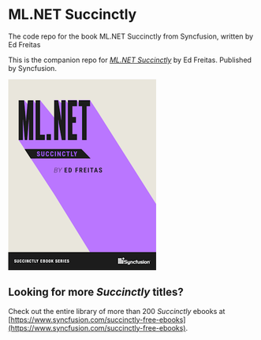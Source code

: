 # ML.NET Succinctly
The code repo for the book ML.NET Succinctly from Syncfusion, written by Ed Freitas

This is the companion repo for [*ML.NET Succinctly*](https://www.syncfusion.com/succinctly-free-ebooks) by Ed Freitas. Published by Syncfusion.

[![cover](https://github.com/SyncfusionSuccinctlyE-Books/ML.NET-Succinctly/blob/main/cover.png)](https://www.syncfusion.com/succinctly-free-ebooks)

## Looking for more _Succinctly_ titles?

Check out the entire library of more than 200 _Succinctly_ ebooks at [https://www.syncfusion.com/succinctly-free-ebooks](https://www.syncfusion.com/succinctly-free-ebooks).
